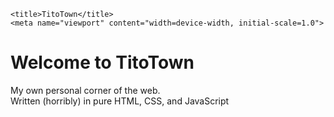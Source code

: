 
    <title>TitoTown</title>
    <meta name="viewport" content="width=device-width, initial-scale=1.0">
</head>
<body>
    <h1>Welcome to TitoTown</h1>
    <p>My own personal corner of the web.<br>Written (horribly) in pure HTML, CSS, and JavaScript</p>
</body>
</html>
